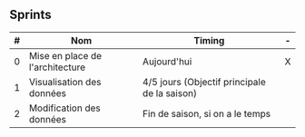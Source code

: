 ## Sprints

|#|Nom|Timing|-|
|-|---|------|-|
|0|Mise en place de l'architecture|Aujourd'hui|X|
|1|Visualisation des données|4/5 jours (Objectif principale de la saison)||
|2|Modification des données|Fin de saison, si on a le temps||
